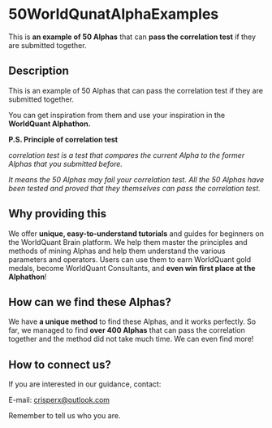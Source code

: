# 50WorldQunatAlphaExamples
This is **an example of 50 Alphas** that can **pass the correlation test** if they are submitted together. 

## Description 

This is an example of 50 Alphas that can pass the correlation test if they are submitted together.

You can get inspiration from them and use your inspiration in the **WorldQuant Alphathon.**

**P.S. Principle of correlation test**

*correlation test is a test that compares the current Alpha to the former Alphas that you submitted before.*

*It means the 50 Alphas may fail your correlation test. All the 50 Alphas have been tested and proved that they themselves can pass the correlation test.*

## Why providing this
We offer **unique, easy-to-understand tutorials** and guides for beginners on the WorldQuant Brain platform. We help them master the principles and methods of mining Alphas and help them understand the various parameters and operators. Users can use them to earn WorldQuant gold medals, become WorldQuant Consultants, and **even win first place at the Alphathon**!

## How can we find these Alphas?
We have **a unique method** to find these Alphas, and it works perfectly. So far, we managed to find **over 400 Alphas** that can pass the correlation together and the method did not take much time. We can even find more! 

## How to connect us?
If you are interested in our guidance, contact:

E-mail: crisperx@outlook.com

Remember to tell us who you are.
